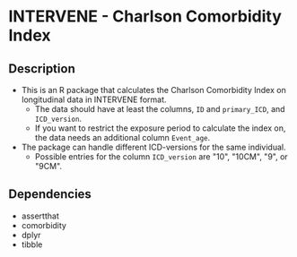 # INTERVENE - Charlson Comorbidity Index
## Description
- This is an R package that calculates the Charlson Comorbidity Index on longitudinal data in INTERVENE format. 
  - The data should have at least the columns, `ID` and `primary_ICD`, and `ICD_version`. 
  - If you want to restrict the exposure period to calculate the index on, the data needs an additional column `Event_age`. 
- The package can handle different ICD-versions for the same individual. 
  - Possible entries for the column `ICD_version` are "10", "10CM", "9", or "9CM". 

## Dependencies
- assertthat
- comorbidity
- dplyr
- tibble
